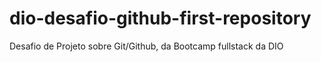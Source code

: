 # dio-desafio-github-first-repository
Desafio de Projeto sobre Git/Github, da Bootcamp fullstack da DIO
